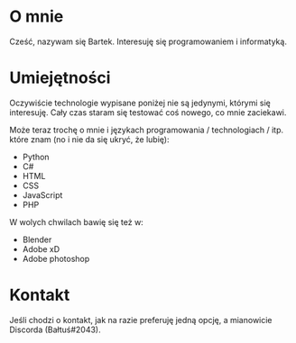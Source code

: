 # O mnie

Cześć, nazywam się Bartek. Interesuję się programowaniem i informatyką.

# Umiejętności

Oczywiście technologie wypisane poniżej nie są jedynymi, którymi się interesuję. Cały czas staram się testować coś nowego, co mnie zaciekawi.

Może teraz trochę o mnie i językach programowania / technologiach / itp. które znam (no i nie da się ukryć, że lubię):
- Python
- C#
- HTML
- CSS
- JavaScript
- PHP

W wolych chwilach bawię się też w:
- Blender
- Adobe xD
- Adobe photoshop

# Kontakt

Jeśli chodzi o kontakt, jak na razie preferuję jedną opcję, a mianowicie Discorda (Bałtuś#2043).
